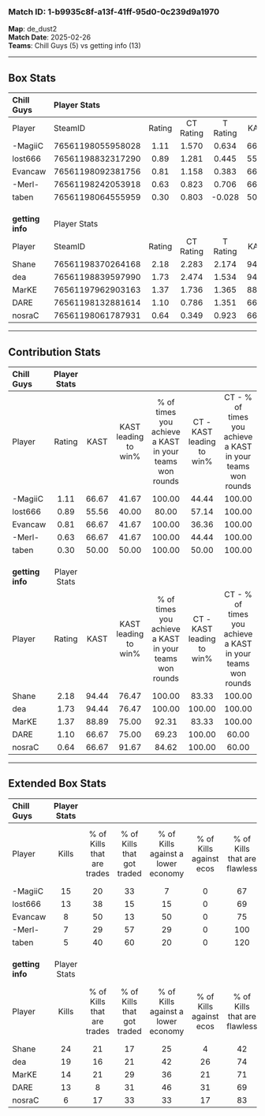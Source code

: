 ### Match ID: 1-b9935c8f-a13f-41ff-95d0-0c239d9a1970  
**Map**: de_dust2  
**Match Date**: 2025-02-26  
**Teams**: Chill Guys (5) vs getting info (13)  

---  

## Box Stats  

| **Chill Guys**   | Player Stats      |        |           |          |       |       |       |         |        |      |     |
| :- | :- | :-: | :-: | :-: | :-: | :-: | :-: | :-: | :-: | :-: | :-: |
| Player           | SteamID           | Rating | CT Rating | T Rating | KAST  |  ADR  | Kills | Assists | Deaths | K/D  | HS% |
| -MagiiC          | 76561198055958028 |  1.11  |   1.570   |  0.634   | 66.67 | 91.7  |  15   |    4    |   16   | 0.94 | 66  |
| lost666          | 76561198832317290 |  0.89  |   1.281   |  0.445   | 55.56 | 71.6  |  13   |    3    |   15   | 0.87 | 61  |
| Evancaw          | 76561198092381756 |  0.81  |   1.158   |  0.383   | 66.67 | 71.6  |   8   |    6    |   13   | 0.62 | 50  |
| -Merl-           | 76561198242053918 |  0.63  |   0.823   |  0.706   | 66.67 | 55.8  |   7   |    8    |   16   | 0.44 | 42  |
| taben            | 76561198064555959 |  0.30  |   0.803   |  -0.028  | 50.00 | 40.3  |   5   |    1    |   17   | 0.29 | 40  |
|                  |                   |        |           |          |       |       |       |         |        |      |     |
|                  |                   |        |           |          |       |       |       |         |        |      |     |
|                  |                   |        |           |          |       |       |       |         |        |      |     |
| **getting info** | Player Stats      |        |           |          |       |       |       |         |        |      |     |
| Player           | SteamID           | Rating | CT Rating | T Rating | KAST  |  ADR  | Kills | Assists | Deaths | K/D  | HS% |
| Shane            | 76561198370264168 |  2.18  |   2.283   |  2.174   | 94.44 | 138.4 |  24   |    7    |   7    | 3.43 | 66  |
| dea              | 76561198839597990 |  1.73  |   2.474   |  1.534   | 94.44 | 106.2 |  19   |    4    |   10   | 1.90 | 47  |
| MarKE            | 76561197962903163 |  1.37  |   1.736   |  1.365   | 88.89 | 71.9  |  14   |    4    |   9    | 1.56 | 42  |
| DARE             | 76561198132881614 |  1.10  |   0.786   |  1.351   | 66.67 | 76.9  |  13   |    7    |   12   | 1.08 | 53  |
| nosraC           | 76561198061787931 |  0.64  |   0.349   |  0.923   | 66.67 | 36.3  |   6   |    2    |   11   | 0.55 | 16  |
---  

## Contribution Stats  

| **Chill Guys**   | Player Stats |       |                      |                                                        |                           |                                                             |                          |                                                            |
| :- | :-: | :-: | :-: | :-: | :-: | :-: | :-: | :-: |
| Player           |    Rating    | KAST  | KAST leading to win% | % of times you achieve a KAST in your teams won rounds | CT - KAST leading to win% | CT - % of times you achieve a KAST in your teams won rounds | T - KAST leading to win% | T - % of times you achieve a KAST in your teams won rounds |
| -MagiiC          |     1.11     | 66.67 |        41.67         |                         100.00                         |           44.44           |                           100.00                            |          33.33           |                           100.00                           |
| lost666          |     0.89     | 55.56 |        40.00         |                         80.00                          |           57.14           |                           100.00                            |           0.00           |                            0.00                            |
| Evancaw          |     0.81     | 66.67 |        41.67         |                         100.00                         |           36.36           |                           100.00                            |          100.00          |                           100.00                           |
| -Merl-           |     0.63     | 66.67 |        41.67         |                         100.00                         |           44.44           |                           100.00                            |          33.33           |                           100.00                           |
| taben            |     0.30     | 50.00 |        50.00         |                         100.00                         |           50.00           |                           100.00                            |          50.00           |                           100.00                           |
|                  |              |       |                      |                                                        |                           |                                                             |                          |                                                            |
|                  |              |       |                      |                                                        |                           |                                                             |                          |                                                            |
|                  |              |       |                      |                                                        |                           |                                                             |                          |                                                            |
| **getting info** | Player Stats |       |                      |                                                        |                           |                                                             |                          |                                                            |
| Player           |    Rating    | KAST  | KAST leading to win% | % of times you achieve a KAST in your teams won rounds | CT - KAST leading to win% | CT - % of times you achieve a KAST in your teams won rounds | T - KAST leading to win% | T - % of times you achieve a KAST in your teams won rounds |
| Shane            |     2.18     | 94.44 |        76.47         |                         100.00                         |           83.33           |                           100.00                            |          72.73           |                           100.00                           |
| dea              |     1.73     | 94.44 |        76.47         |                         100.00                         |          100.00           |                           100.00                            |          66.67           |                           100.00                           |
| MarKE            |     1.37     | 88.89 |        75.00         |                         92.31                          |           83.33           |                           100.00                            |          70.00           |                           87.50                            |
| DARE             |     1.10     | 66.67 |        75.00         |                         69.23                          |          100.00           |                            60.00                            |          66.67           |                           75.00                            |
| nosraC           |     0.64     | 66.67 |        91.67         |                         84.62                          |          100.00           |                            60.00                            |          88.89           |                           100.00                           |
---  

## Extended Box Stats  

| **Chill Guys**   | Player Stats |                            |                            |                                    |                         |                              |                                 |        |                             |                                     |                          |                               |                            |
| :- | :-: | :-: | :-: | :-: | :-: | :-: | :-: | :-: | :-: | :-: | :-: | :-: | :-: |
| Player           |    Kills     | % of Kills that are trades | % of Kills that got traded | % of Kills against a lower economy | % of Kills against ecos | % of Kills that are flawless | % of Kills that are close duels | Deaths | % of Deaths that get traded | % of Deaths against a lower economy | % of Deaths against ecos | % of Deaths that are flawless | % of Deaths that are close |
| -MagiiC          |      15      |             20             |             33             |                 7                  |            0            |              67              |                7                |   16   |             31              |                 13                  |            0             |              63               |             19             |
| lost666          |      13      |             38             |             15             |                 15                 |            0            |              69              |                0                |   15   |             20              |                 13                  |            7             |              80               |             0              |
| Evancaw          |      8       |             50             |             13             |                 50                 |            0            |              75              |                0                |   13   |             23              |                  0                  |            0             |              38               |             8              |
| -Merl-           |      7       |             29             |             57             |                 29                 |            0            |             100              |                0                |   16   |             31              |                  6                  |            0             |              63               |             13             |
| taben            |      5       |             40             |             60             |                 20                 |            0            |             120              |                0                |   17   |             18              |                 12                  |            0             |              71               |             0              |
|                  |              |                            |                            |                                    |                         |                              |                                 |        |                             |                                     |                          |                               |                            |
|                  |              |                            |                            |                                    |                         |                              |                                 |        |                             |                                     |                          |                               |                            |
|                  |              |                            |                            |                                    |                         |                              |                                 |        |                             |                                     |                          |                               |                            |
| **getting info** | Player Stats |                            |                            |                                    |                         |                              |                                 |        |                             |                                     |                          |                               |                            |
| Player           |    Kills     | % of Kills that are trades | % of Kills that got traded | % of Kills against a lower economy | % of Kills against ecos | % of Kills that are flawless | % of Kills that are close duels | Deaths | % of Deaths that get traded | % of Deaths against a lower economy | % of Deaths against ecos | % of Deaths that are flawless | % of Deaths that are close |
| Shane            |      24      |             21             |             17             |                 25                 |            4            |              42              |                4                |   7    |             14              |                 29                  |            0             |              86               |             14             |
| dea              |      19      |             16             |             21             |                 42                 |           26            |              74              |                5                |   10   |             40              |                 20                  |            0             |              70               |             0              |
| MarKE            |      14      |             21             |             29             |                 36                 |           21            |              71              |               21                |   9    |             44              |                 11                  |            0             |              78               |             0              |
| DARE             |      13      |             8              |             31             |                 46                 |           31            |              69              |                8                |   12   |             17              |                 17                  |            0             |              83               |             0              |
| nosraC           |      6       |             17             |             33             |                 33                 |           17            |              83              |                0                |   11   |             27              |                 18                  |            0             |              64               |             0              |
